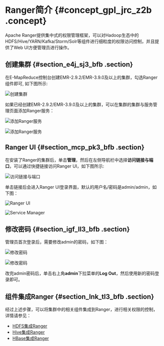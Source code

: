 # Ranger简介 {#concept_gpl_jrc_z2b .concept}

Apache Ranger提供集中式的权限管理框架，可以对Hadoop生态中的HDFS/Hive/YARN/Kafka/Storm/Solr等组件进行细粒度的权限访问控制，并且提供了Web UI方便管理员进行操作。

## 创建集群 {#section_e4j_sj3_bfb .section}

在E-MapReduce控制台创建EMR-2.9.2/EMR-3.9.0及以上的集群，勾选Ranger组件即可, 如下图所示:

![创建集群](http://static-aliyun-doc.oss-cn-hangzhou.aliyuncs.com/assets/img/17948/154771016811486_zh-CN.png)

如果已经创建EMR-2.9.2/EMR-3.9.0及以上的集群，可以在集群的集群与服务管理页面添加Ranger服务：

![添加Ranger服务](http://static-aliyun-doc.oss-cn-hangzhou.aliyuncs.com/assets/img/17948/154771016811487_zh-CN.png)

![添加Ranger服务](http://static-aliyun-doc.oss-cn-hangzhou.aliyuncs.com/assets/img/17948/154771016811488_zh-CN.png)

## Ranger UI {#section_mcp_pk3_bfb .section}

在安装了Ranger的集群后，单击**管理**，然后在左侧导航栏中选择**访问链接与端口**，可以通过快捷链接访问Ranger UI，如下图所示:

![访问链接与端口](http://static-aliyun-doc.oss-cn-hangzhou.aliyuncs.com/assets/img/17948/154771016811489_zh-CN.png)

单击链接后会进入Ranger UI登录界面，默认的用户名/密码是admin/admin，如下图：

![Ranger UI](http://static-aliyun-doc.oss-cn-hangzhou.aliyuncs.com/assets/img/17948/154771016911490_zh-CN.png)

![Service Manager](http://static-aliyun-doc.oss-cn-hangzhou.aliyuncs.com/assets/img/17948/154771016911491_zh-CN.png)

## 修改密码 {#section_igf_ll3_bfb .section}

管理员首次登录后，需要修改admin的密码，如下图：

![修改密码](http://static-aliyun-doc.oss-cn-hangzhou.aliyuncs.com/assets/img/17948/154771016911492_zh-CN.png)

![修改密码](http://static-aliyun-doc.oss-cn-hangzhou.aliyuncs.com/assets/img/17948/154771016911493_zh-CN.png)

改完admin密码后，单击右上角**admin**下拉菜单的**Log Out**，然后使用新的密码登录即可。

## 组件集成Ranger {#section_lnk_tl3_bfb .section}

经过上述步骤，可以将集群中的相关组件集成到Ranger，进行相关权限的控制，详情请参见：

-   [HDFS集成Ranger](intl.zh-CN/用户指南/组件授权/RANGER/HDFS配置.md#)
-   [Hive集成Ranger](intl.zh-CN/用户指南/组件授权/RANGER/Hive配置.md#)
-   [HBase集成Ranger](intl.zh-CN/用户指南/组件授权/RANGER/HBase配置.md#)

